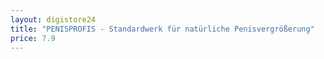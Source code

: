 ```yaml
---
layout: digistore24
title: "PENISPROFIS - Standardwerk für natürliche Penisvergrößerung"
price: 7.9
---
```

